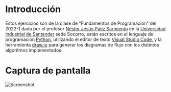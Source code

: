 # Introducción
Estos ejercicios son de la clase de “Fundamentos de Programación” del 2022-1 dada por el profesor [Néstor Jesús Páez Sarmiento](https://github.com/npaezsar) en la [Universidad Industrial de Santander](https://es.wikipedia.org/wiki/Universidad_Industrial_de_Santander) sede Socorro, están escritos en el lenguaje de programación [Python](https://www.python.org/), utilizando el editor de texto [Visual Studio Code](https://code.visualstudio.com/), y la herramienta [draw.io](https://github.com/jgraph/drawio) para generar los diagramas de flujo con los distintos algoritmos implementados.

# Captura de pantalla
![Screenshot](https://user-images.githubusercontent.com/27830167/161857045-16901cf7-0775-4cfe-9840-351c6481d432.png)
